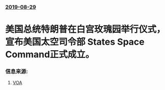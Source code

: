 ### [2019-08-29](/news/2019/08/29/index.md)

##### 
# 美国总统特朗普在白宫玫瑰园举行仪式，宣布美国太空司令部 States Space Command正式成立。 




### 信息来源:

1. [VOA](https://www.voachinese.com/a/trump-launches-us-space-command-20190830/5062830.html)
